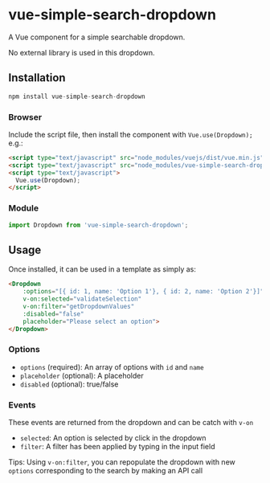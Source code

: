 # vue-simple-search-dropdown

A Vue component for a simple searchable dropdown.

No external library is used in this dropdown.

## Installation

```js
npm install vue-simple-search-dropdown
```

### Browser

Include the script file, then install the component with `Vue.use(Dropdown);` e.g.:

```html
<script type="text/javascript" src="node_modules/vuejs/dist/vue.min.js"></script>
<script type="text/javascript" src="node_modules/vue-simple-search-dropdown/dist/vue-simple-search-dropdown.min.js"></script>
<script type="text/javascript">
  Vue.use(Dropdown);
</script>
```

### Module

```js
import Dropdown from 'vue-simple-search-dropdown';
```

## Usage

Once installed, it can be used in a template as simply as:

```html
<Dropdown
    :options="[{ id: 1, name: 'Option 1'}, { id: 2, name: 'Option 2'}]"
    v-on:selected="validateSelection"
    v-on:filter="getDropdownValues"
    :disabled="false"
    placeholder="Please select an option">
</Dropdown>
```

### Options

- `options` (required): An array of options with `id` and `name`
- `placeholder` (optional): A placeholder 
- `disabled` (optional): true/false

### Events

These events are returned from the dropdown and can be catch with `v-on`
- `selected`: An option is selected by click in the dropdown
- `filter`: A filter has been applied by typing in the input field

Tips: Using `v-on:filter`, you can repopulate the dropdown with new `options` corresponding to the search by making an API call